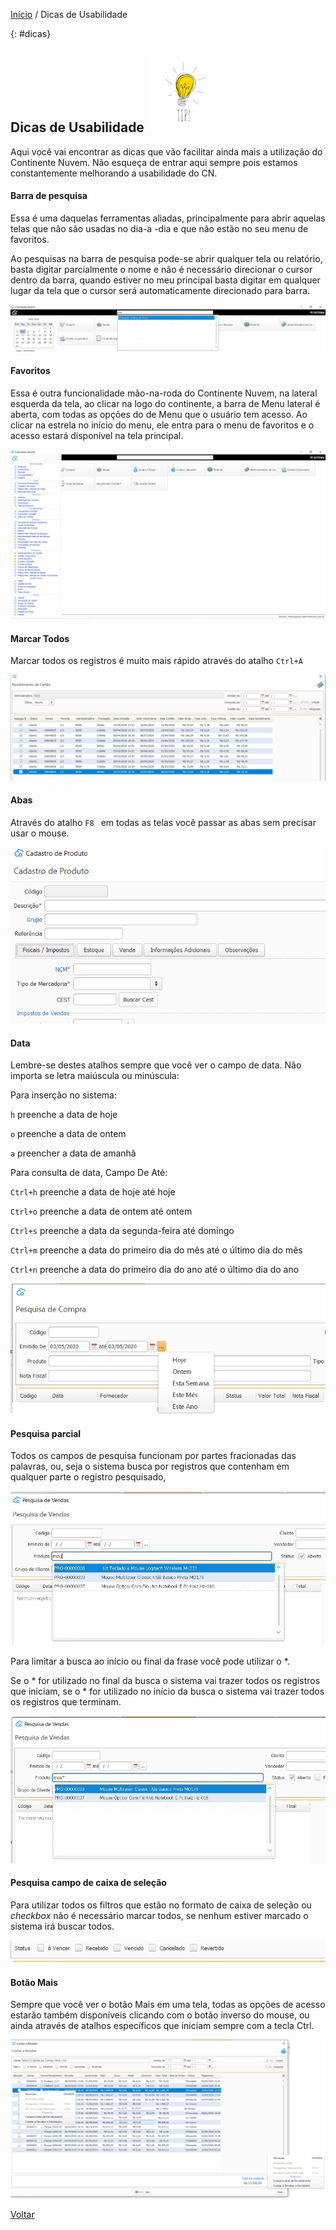 [Início](index.md) / Dicas de Usabilidade



{: #dicas}

## Dicas de Usabilidade    ![](images/dicas.jpg)

Aqui você vai encontrar as dicas que vão facilitar ainda mais a utilização do Continente Nuvem. Não esqueça de entrar aqui sempre pois estamos constantemente melhorando a usabilidade do CN.



#### Barra de pesquisa

Essa é uma daquelas ferramentas aliadas, principalmente para abrir aquelas telas que não são usadas no dia-a -dia e que não estão no seu menu de favoritos.  

Ao pesquisas na barra de pesquisa pode-se abrir qualquer tela ou relatório, basta digitar parcialmente o nome e não  é necessário direcionar o cursor dentro da barra, quando estiver no meu principal basta digitar em qualquer lugar da tela que o cursor será automaticamente direcionado para barra.

![](images/dicas_busca.jpg)



#### Favoritos

Essa é outra funcionalidade mão-na-roda do Continente Nuvem, na lateral esquerda da tela, ao clicar na logo do continente, a barra de Menu lateral é aberta, com todas as opções do de Menu que o usuário tem acesso. Ao clicar na estrela no início do menu, ele entra para o menu de favoritos e o acesso estará disponível na tela principal.

![](images/dicas_favoritos.jpg)



#### Marcar Todos

Marcar todos os registros é muito mais rápido através do atalho `Ctrl+A`

 ![](images/dicas_marcar_todos.jpg)



#### Abas

Através do atalho `F8 `  em todas as telas você passar as abas sem precisar usar o mouse.

 ![](images/dicas_abas.gif)





#### Data

Lembre-se destes atalhos sempre que você ver o campo de data. Não importa se letra maiúscula ou minúscula:

Para inserção no sistema:

`h` preenche a data de hoje

`o` preenche a data de ontem

`a` preencher a data de amanhã



Para consulta de data, Campo De Até:

`Ctrl+h` preenche a data de hoje até hoje

`Ctrl+o` preenche a data de ontem até ontem

`Ctrl+s` preenche a data da segunda-feira até domingo

`Ctrl+m` preenche a data do primeiro dia do mês até o último dia do mês

`Ctrl+n` preenche a data do primeiro dia do ano até o último dia do ano 

 ![](images/dicas_data_pesquisa.jpg)

#### Pesquisa parcial

Todos os campos de pesquisa funcionam por partes fracionadas das palavras, ou, seja o sistema busca por registros que contenham em qualquer parte o registro pesquisado,

 ![](images/dicas_pesquisa_parcial.jpg)

Para limitar a busca ao início ou final da frase você pode utilizar o *. 

Se o * for utilizado no final da busca o sistema vai trazer todos os registros que iniciam, se o * for utilizado no início da busca o sistema vai trazer todos os registros que terminam.

 ![](images/dicas_pesquisa_parcial_limitada.jpg)



#### Pesquisa campo de caixa de seleção

Para utilizar todos os filtros que estão no formato de caixa de seleção ou *checkbox*  não é necessário marcar todos, se nenhum estiver marcado o sistema irá buscar todos.

 ![](images/dicas_pesquisa_checkbox.jpg)



#### Botão Mais

Sempre que você ver o botão Mais em uma tela, todas as opções de acesso estarão também disponíveis clicando com o botão inverso do mouse, ou ainda através de atalhos específicos que iniciam sempre com a tecla Ctrl.

![](images/dicas_botaomais.jpg)





[Voltar](index.md)

